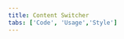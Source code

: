 ```yaml
---
title: Content Switcher
tabs: ['Code', 'Usage','Style']
---
```


<ComponentCode
    name="Content Switcher"
    component="content-switcher" 
    variation="content-switcher"
    experimental="true"
    hasReactVersion="true"
    >
</ComponentCode>
<ComponentCode
    name="Content Switcher with Icon" 
    component="content-switcher" 
    variation="content-switcher--with-icon"
    experimental="true"
    hasReactVersion="true"
    >
</ComponentCode>
<ComponentDocs component="content-switcher" experimental="true"></ComponentDocs>
